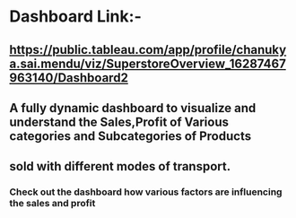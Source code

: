 # Dashboard Link:-

## https://public.tableau.com/app/profile/chanukya.sai.mendu/viz/SuperstoreOverview_16287467963140/Dashboard2

## A fully dynamic dashboard to visualize and understand the Sales,Profit of Various categories and Subcategories of Products 
## sold with different modes of transport.

### Check out the dashboard how various factors are influencing the sales and profit